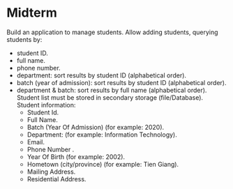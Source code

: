# Midterm
Build an application to manage students. Allow adding students, querying students by:
- student ID.  
- full name. 
- phone number. 
- department: sort results by student ID (alphabetical order).
- batch (year of admission): sort results by student ID (alphabetical order).
- department & batch: sort results by full name (alphabetical order).
Student list must be stored in secondary storage (file/Database).
Student information:
	- Student Id.
	- Full Name.
	- Batch (Year Of Admission) (for example: 2020).
	- Department: (for example: Information Technology).
	- Email.
	- Phone Number .
	- Year Of Birth (for example: 2002).
	- Hometown (city/province) (for example: Tien Giang).
	- Mailing Address.
    - Residential Address.

